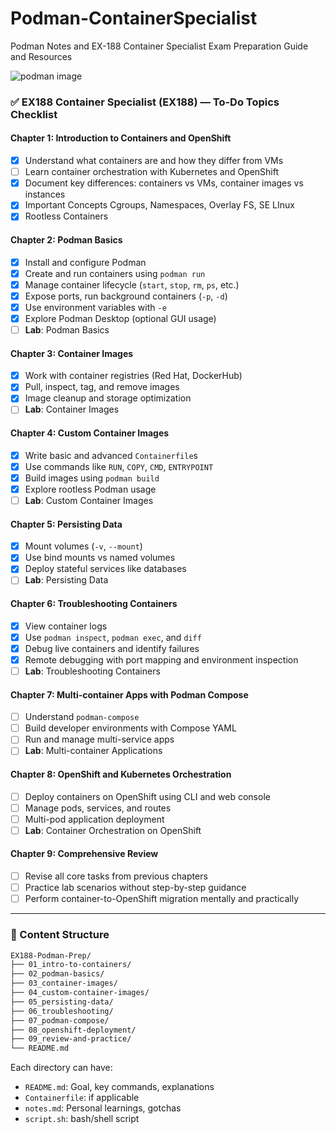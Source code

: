 # Podman-ContainerSpecialist
Podman Notes and EX-188 Container Specialist Exam Preparation Guide and Resources 

![podman image](https://fedoramagazine.org/wp-content/uploads/2024/09/podman-2.jpg)

### ✅ **EX188 Container Specialist (EX188) — To-Do Topics Checklist**

#### Chapter 1: Introduction to Containers and OpenShift

* [X]  Understand what containers are and how they differ from VMs
* [ ]  Learn container orchestration with Kubernetes and OpenShift
* [X]  Document key differences: containers vs VMs, container images vs instances
* [X]  Important Concepts Cgroups, Namespaces, Overlay FS, SE LInux
* [X]  Rootless Containers

####  Chapter 2: Podman Basics

* [x]  Install and configure Podman
* [X]  Create and run containers using `podman run`
* [X]  Manage container lifecycle (`start`, `stop`, `rm`, `ps`, etc.)
* [X]  Expose ports, run background containers (`-p`, `-d`)
* [X]  Use environment variables with `-e`
* [X]  Explore Podman Desktop (optional GUI usage)
* [ ]  **Lab**: Podman Basics

#### Chapter 3: Container Images

* [x]  Work with container registries (Red Hat, DockerHub)
* [x]  Pull, inspect, tag, and remove images
* [x]  Image cleanup and storage optimization
* [ ]  **Lab**: Container Images

####  Chapter 4: Custom Container Images

* [x]  Write basic and advanced `Containerfile`s
* [x]  Use commands like `RUN`, `COPY`, `CMD`, `ENTRYPOINT`
* [x]  Build images using `podman build`
* [x]  Explore rootless Podman usage
* [ ]  **Lab**: Custom Container Images

####  Chapter 5: Persisting Data

* [x]  Mount volumes (`-v`, `--mount`)
* [x]  Use bind mounts vs named volumes
* [x]  Deploy stateful services like databases
* [ ]  **Lab**: Persisting Data

####  Chapter 6: Troubleshooting Containers

* [X]  View container logs
* [X]  Use `podman inspect`, `podman exec`, and `diff`
* [X]  Debug live containers and identify failures
* [X]  Remote debugging with port mapping and environment inspection
* [ ]  **Lab**: Troubleshooting Containers

####  Chapter 7: Multi-container Apps with Podman Compose

* [ ]  Understand `podman-compose`
* [ ]  Build developer environments with Compose YAML
* [ ]  Run and manage multi-service apps
* [ ]  **Lab**: Multi-container Applications

####  Chapter 8: OpenShift and Kubernetes Orchestration

* [ ]  Deploy containers on OpenShift using CLI and web console
* [ ]  Manage pods, services, and routes
* [ ]  Multi-pod application deployment
* [ ]  **Lab**: Container Orchestration on OpenShift

####  Chapter 9: Comprehensive Review

* [ ] Revise all core tasks from previous chapters
* [ ] Practice lab scenarios without step-by-step guidance
* [ ] Perform container-to-OpenShift migration mentally and practically

---

### 📁 Content Structure

```bash
EX188-Podman-Prep/
├── 01_intro-to-containers/
├── 02_podman-basics/
├── 03_container-images/
├── 04_custom-container-images/
├── 05_persisting-data/
├── 06_troubleshooting/
├── 07_podman-compose/
├── 08_openshift-deployment/
├── 09_review-and-practice/
└── README.md
```

Each directory can have:

* `README.md`: Goal, key commands, explanations
* `Containerfile`: if applicable
* `notes.md`: Personal learnings, gotchas
* `script.sh`: bash/shell script 


